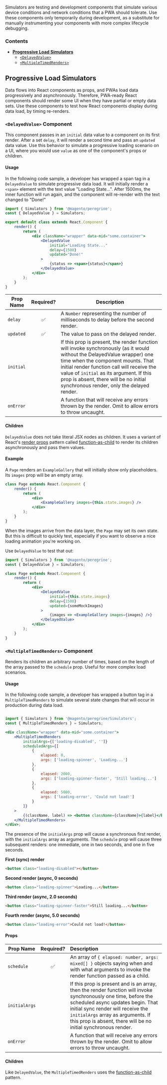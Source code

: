 Simulators are testing and development components that simulate various device
conditions and network conditions that a PWA should tolerate. Use these
components only temporarily during development, as a substitute for manually
instrumenting your components with more complex lifecycle debugging.

### Contents
 - [**Progressive Load Simulators**](#progressive_load_simulators)
   - [`<DelayedValue>`](#delayed_value)
   - [`<MultipleTimedRenders>`](#multiple_timed_renders)


## Progressive Load Simulators

Data flows into React components as props, and PWAs load data progressively and
asynchronously. Therefore, PWA-ready React components should render some UI when
they have partial or empty data sets. Use these components to test how React
components display during data load, by timing re-renders.

<a id="delayed_value"></a>
### `<DelayedValue>` Component

This component passes in an `initial` data value to a component on its first
render. After a set `delay`, it will render a second time and pass an `updated`
data value. Use this behavior to simulate a progressive loading scenario on a
UI, where you would use `value` as one of the component's props or children.

#### Usage

In the following code sample, a developer has wrapped a span tag in a
`DelayedValue` to simulate progressive data load. It will initially render a
`<span>` element with the text value "Loading State...". After 1500ms, the inner
function will run again, and the component will re-render with the text changed
to "Done!"

```jsx
import { Simulators } from '@magento/peregrine';
const { DelayedValue } = Simulators;

export default class extends React.Component {
    render() {
        return (
            <div className="wrapper" data-mid="some.container">
                <DelayedValue
                    initial="Loading State..."
                    delay={1500}
                    updated="Done!"
                >
                    {status => <span>{status}</span>}
                </DelayedValue>
            </div>
        );
    }
}

```

| Prop Name | Required? | Description                                                        |
| --------- | :-------: | ------------------------------------------------------------------ |
| `delay`   |     ✅     | A `Number` representing the number of milliseconds to delay before the second render.        |
| `updated` |     ✅     | The value to pass on the delayed render.                                                     |
| `initial` |           | If this prop is present, the render function will invoke synchronously (as it would without the DelayedValue wrapper) one time when the component mounts. That initial render function call will receive the value of `initial` as its argument. If this prop is absent, there will be no initial synchronous render, only the delayed render. |
| `onError` |           | A function that will receive any errors thrown by the render. Omit to allow errors to throw uncaught. |

#### Children
`DelayedValue` does not take literal JSX nodes as children. It uses a variant of
React's [render props][1] pattern called [function-as-child][2] to render its
children asynchronously and pass  them values.

#### Example
A `Page` renders an `ExampleGallery` that will initially show only placeholders.
Its `images` prop will be an empty array.
```jsx
class Page extends React.Component {
    render() {
        return (
            <div>
                <ExampleGallery images={this.state.images} />
            </div>
        );
    }
}
```
When the images arrive from the data layer, the `Page` may set its own state.
But this is difficult to quickly test, especially if you want to observe a nice loading animation you're working on.

Use `DelayedValue` to test that out:
```jsx
import { Simulators } from '@magento/peregrine';
const { DelayedValue } = Simulators;

class Page extends React.Component {
    render() {
        return (
            <div>
                <DelayedValue
                    initial={this.state.images}
                    delay={1500}
                    updated={someMockImages}
                >
                    {images => <ExampleGallery images={images} />}
                </DelayedValue>
            </div>
        );
    }
}
```

<a id="multiple_timed_renders"></a>
### `<MultipleTimedRenders>` Component

Renders its children an arbitrary number of times, based on the length of the
array passed to the `schedule` prop. Useful for more complex load scenarios.

#### Usage
In the following code sample, a developer has wrapped a button tag in a
`MultipleTimedRenders` to simulate several state changes that will occur in
production during data load.

```jsx

import { Simulators } from '@magento/peregrine/Simulators';
const { MultipleTimedRenders } = Simulators;

<div className="wrapper" data-mid="some.container">
    <MultipleTimedRenders
        initialArgs={['loading-disabled', '']}
        scheduledArgs={[
            {
                elapsed: 0,
                args: ['loading-spinner', 'Loading...']
            },
            {
                elapsed: 2000,
                args: ['loading-spinner-faster', 'Still loading...']
            },
            {
                elapsed: 5000,
                args: ['loading-error', 'Could not load!']
            }
        ]}
    >
        {(className, label) => <button className={className}>{label}</button>}
    </MultipleTimedRenders>
</div>;

```
The presence of the `initialArgs` prop will cause a synchronous first render,
with the `initialArgs` array as arguments. The `schedule` prop will cause three
subsequent renders: one immediate, one in two seconds, and one in five seconds.

**First (sync) render**
```html
<button class="loading-disabled"></button>
```

**Second render (async, 0 seconds)**
```html
<button class="loading-spinner">Loading...</button>
```

**Third render (async, 2.0 seconds)**
```html
<button class="loading-spinner-faster">Still loading...</button>
```

**Fourth render (async, 5.0 seconds)**
```html
<button class="loading-error">Could not load!</button>
```

#### Props
| Prop Name     | Required? | Description                                                                                             |
| ------------- | :-------: | :------------------------------------------------------------------------------------------------------ |
| `schedule`    |    ✅      | An array of `{ elapsed: number, args: mixed[] }` objects saying when and with what arguments to invoke the render function passed as a child. |
| `initialArgs` |           | If this prop is present and is an array, then the render function will invoke synchronously one time, before the scheduled async updates begin. That initial sync render will receive the `initialArgs` array as arguments. If this prop is absent, there will be no initial synchronous render.     |
| `onError`     |           | A function that will receive any errors thrown by the render. Omit to allow errors to throw uncaught. |

#### Children
Like `DelayedValue`, the `MultipleTimedRenders` uses the [function-as-child][2] pattern.

[1]: https://reactjs.org/docs/render-props.html "Render Props"
[2]: https://reactjs.org/docs/render-props.html#using-props-other-than-render
"Function As Child"
